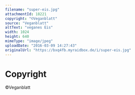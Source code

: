 ```yaml
---
filename: "super-eis.jpg"
attachmentId: 18221
copyright: "©Veganblatt"
source: "Veganblatt"
altText: "veganes Eis"
width: 1024
height: 640
mimeType: "image/jpeg"
uploadDate: "2016-03-09 14:27:43"
originalUrl: "https://bxq4fb.myraidbox.de/i/super-eis.jpg"
---
```


# Copyright

©Veganblatt
